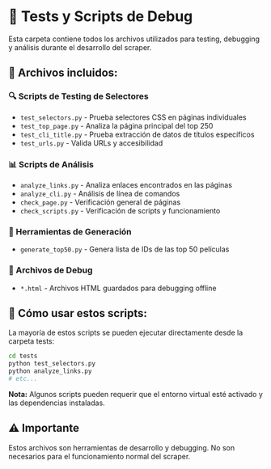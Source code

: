 # 🧪 Tests y Scripts de Debug

Esta carpeta contiene todos los archivos utilizados para testing, debugging y análisis durante el desarrollo del scraper.

## 📁 Archivos incluidos:

### 🔍 Scripts de Testing de Selectores
- `test_selectors.py` - Prueba selectores CSS en páginas individuales
- `test_top_page.py` - Analiza la página principal del top 250
- `test_cli_title.py` - Prueba extracción de datos de títulos específicos
- `test_urls.py` - Valida URLs y accesibilidad

### 📊 Scripts de Análisis
- `analyze_links.py` - Analiza enlaces encontrados en las páginas
- `analyze_cli.py` - Análisis de línea de comandos
- `check_page.py` - Verificación general de páginas
- `check_scripts.py` - Verificación de scripts y funcionamiento

### 🔧 Herramientas de Generación
- `generate_top50.py` - Genera lista de IDs de las top 50 películas

### 🐛 Archivos de Debug
- `*.html` - Archivos HTML guardados para debugging offline

## 🚀 Cómo usar estos scripts:

La mayoría de estos scripts se pueden ejecutar directamente desde la carpeta tests:

```bash
cd tests
python test_selectors.py
python analyze_links.py
# etc...
```

**Nota:** Algunos scripts pueden requerir que el entorno virtual esté activado y las dependencias instaladas.

## ⚠️ Importante
Estos archivos son herramientas de desarrollo y debugging. No son necesarios para el funcionamiento normal del scraper.
